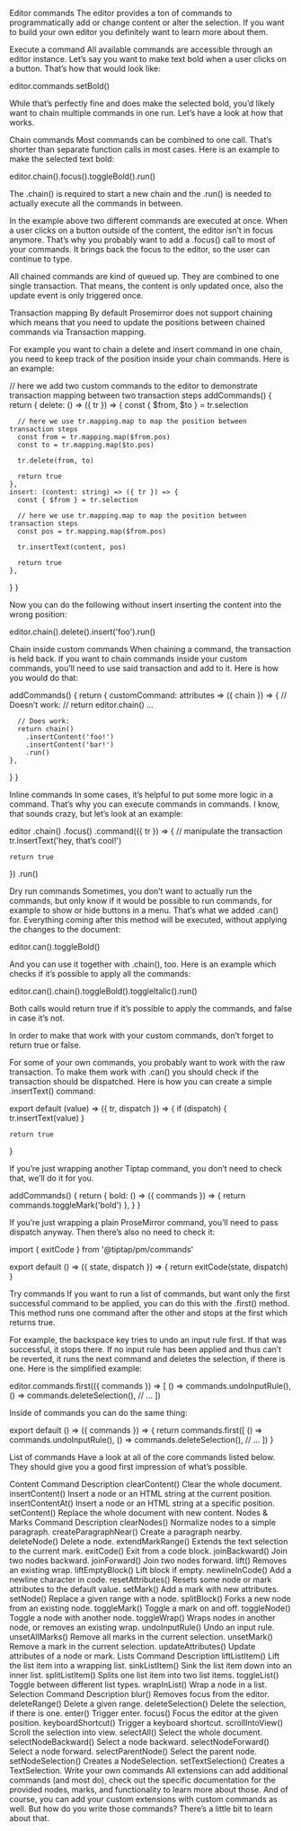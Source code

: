 Editor commands
The editor provides a ton of commands to programmatically add or change content or alter the selection. If you want to build your own editor you definitely want to learn more about them.

Execute a command
All available commands are accessible through an editor instance. Let’s say you want to make text bold when a user clicks on a button. That’s how that would look like:

editor.commands.setBold()

While that’s perfectly fine and does make the selected bold, you’d likely want to chain multiple commands in one run. Let’s have a look at how that works.

Chain commands
Most commands can be combined to one call. That’s shorter than separate function calls in most cases. Here is an example to make the selected text bold:

editor.chain().focus().toggleBold().run()

The .chain() is required to start a new chain and the .run() is needed to actually execute all the commands in between.

In the example above two different commands are executed at once. When a user clicks on a button outside of the content, the editor isn’t in focus anymore. That’s why you probably want to add a .focus() call to most of your commands. It brings back the focus to the editor, so the user can continue to type.

All chained commands are kind of queued up. They are combined to one single transaction. That means, the content is only updated once, also the update event is only triggered once.

Transaction mapping
By default Prosemirror does not support chaining which means that you need to update the positions between chained commands via Transaction mapping.

For example you want to chain a delete and insert command in one chain, you need to keep track of the position inside your chain commands. Here is an example:

// here we add two custom commands to the editor to demonstrate transaction mapping between two transaction steps
addCommands() {
  return {
    delete: () => ({ tr }) => {
      const { $from, $to } = tr.selection

      // here we use tr.mapping.map to map the position between transaction steps
      const from = tr.mapping.map($from.pos)
      const to = tr.mapping.map($to.pos)

      tr.delete(from, to)

      return true
    },
    insert: (content: string) => ({ tr }) => {
      const { $from } = tr.selection

      // here we use tr.mapping.map to map the position between transaction steps
      const pos = tr.mapping.map($from.pos)

      tr.insertText(content, pos)

      return true
    },
  }
}

Now you can do the following without insert inserting the content into the wrong position:

editor.chain().delete().insert('foo').run()

Chain inside custom commands
When chaining a command, the transaction is held back. If you want to chain commands inside your custom commands, you’ll need to use said transaction and add to it. Here is how you would do that:

addCommands() {
  return {
    customCommand: attributes => ({ chain }) => {
      // Doesn’t work:
      // return editor.chain() …

      // Does work:
      return chain()
        .insertContent('foo!')
        .insertContent('bar!')
        .run()
    },
  }
}

Inline commands
In some cases, it’s helpful to put some more logic in a command. That’s why you can execute commands in commands. I know, that sounds crazy, but let’s look at an example:

editor
  .chain()
  .focus()
  .command(({ tr }) => {
    // manipulate the transaction
    tr.insertText('hey, that’s cool!')

    return true
  })
  .run()

Dry run commands
Sometimes, you don’t want to actually run the commands, but only know if it would be possible to run commands, for example to show or hide buttons in a menu. That’s what we added .can() for. Everything coming after this method will be executed, without applying the changes to the document:

editor.can().toggleBold()

And you can use it together with .chain(), too. Here is an example which checks if it’s possible to apply all the commands:

editor.can().chain().toggleBold().toggleItalic().run()

Both calls would return true if it’s possible to apply the commands, and false in case it’s not.

In order to make that work with your custom commands, don’t forget to return true or false.

For some of your own commands, you probably want to work with the raw transaction. To make them work with .can() you should check if the transaction should be dispatched. Here is how you can create a simple .insertText() command:

export default (value) =>
  ({ tr, dispatch }) => {
    if (dispatch) {
      tr.insertText(value)
    }

    return true
  }

If you’re just wrapping another Tiptap command, you don’t need to check that, we’ll do it for you.

addCommands() {
  return {
    bold: () => ({ commands }) => {
      return commands.toggleMark('bold')
    },
  }
}

If you’re just wrapping a plain ProseMirror command, you’ll need to pass dispatch anyway. Then there’s also no need to check it:

import { exitCode } from '@tiptap/pm/commands'

export default () =>
  ({ state, dispatch }) => {
    return exitCode(state, dispatch)
  }

Try commands
If you want to run a list of commands, but want only the first successful command to be applied, you can do this with the .first() method. This method runs one command after the other and stops at the first which returns true.

For example, the backspace key tries to undo an input rule first. If that was successful, it stops there. If no input rule has been applied and thus can’t be reverted, it runs the next command and deletes the selection, if there is one. Here is the simplified example:

editor.commands.first(({ commands }) => [
  () => commands.undoInputRule(),
  () => commands.deleteSelection(),
  // …
])

Inside of commands you can do the same thing:

export default () =>
  ({ commands }) => {
    return commands.first([
      () => commands.undoInputRule(),
      () => commands.deleteSelection(),
      // …
    ])
  }

List of commands
Have a look at all of the core commands listed below. They should give you a good first impression of what’s possible.

Content
Command	Description
clearContent()	Clear the whole document.
insertContent()	Insert a node or an HTML string at the current position.
insertContentAt()	Insert a node or an HTML string at a specific position.
setContent()	Replace the whole document with new content.
Nodes & Marks
Command	Description
clearNodes()	Normalize nodes to a simple paragraph.
createParagraphNear()	Create a paragraph nearby.
deleteNode()	Delete a node.
extendMarkRange()	Extends the text selection to the current mark.
exitCode()	Exit from a code block.
joinBackward()	Join two nodes backward.
joinForward()	Join two nodes forward.
lift()	Removes an existing wrap.
liftEmptyBlock()	Lift block if empty.
newlineInCode()	Add a newline character in code.
resetAttributes()	Resets some node or mark attributes to the default value.
setMark()	Add a mark with new attributes.
setNode()	Replace a given range with a node.
splitBlock()	Forks a new node from an existing node.
toggleMark()	Toggle a mark on and off.
toggleNode()	Toggle a node with another node.
toggleWrap()	Wraps nodes in another node, or removes an existing wrap.
undoInputRule()	Undo an input rule.
unsetAllMarks()	Remove all marks in the current selection.
unsetMark()	Remove a mark in the current selection.
updateAttributes()	Update attributes of a node or mark.
Lists
Command	Description
liftListItem()	Lift the list item into a wrapping list.
sinkListItem()	Sink the list item down into an inner list.
splitListItem()	Splits one list item into two list items.
toggleList()	Toggle between different list types.
wrapInList()	Wrap a node in a list.
Selection
Command	Description
blur()	Removes focus from the editor.
deleteRange()	Delete a given range.
deleteSelection()	Delete the selection, if there is one.
enter()	Trigger enter.
focus()	Focus the editor at the given position.
keyboardShortcut()	Trigger a keyboard shortcut.
scrollIntoView()	Scroll the selection into view.
selectAll()	Select the whole document.
selectNodeBackward()	Select a node backward.
selectNodeForward()	Select a node forward.
selectParentNode()	Select the parent node.
setNodeSelection()	Creates a NodeSelection.
setTextSelection()	Creates a TextSelection.
Write your own commands
All extensions can add additional commands (and most do), check out the specific documentation for the provided nodes, marks, and functionality to learn more about those. And of course, you can add your custom extensions with custom commands as well. But how do you write those commands? There’s a little bit to learn about that.